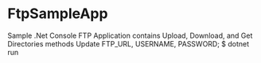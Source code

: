 # FtpSampleApp
Sample .Net Console FTP Application contains Upload, Download, and Get Directories methods
    Update FTP_URL, USERNAME, PASSWORD;
    $ dotnet run